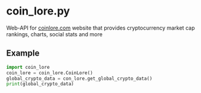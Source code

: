 # coin_lore.py
Web-API for [coinlore.com](https://www.coinlore.com) website that provides cryptocurrency market cap rankings, charts, social stats and more

## Example
```python
import coin_lore
coin_lore = coin_lore.CoinLore()
global_crypto_data = con_lore.get_global_crypto_data()
print(global_crypto_data)
```
